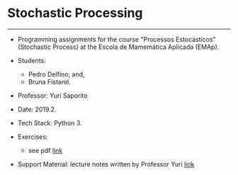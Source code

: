 # Stochastic Processing   
---

 + Programming assignments for the course "Processos Estocásticos" (Stochastic Process) at the Escola de Mamemática Aplicada (EMAp). 
 
 + Students: 
   - Pedro Delfino; and,
   - Bruna Fistarol.

 + Professor: Yuri Saporito

 + Date: 2019.2.

 + Tech Stack: Python 3.

 + Exercises: 
   - see pdf [link]()
   
 + Support Material: lecture notes written by Professor Yuri [link](https://drive.google.com/file/d/0BwDJjYFvJgwNZFk1dmFKeExKblU/view)
 
